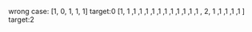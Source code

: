wrong case:
[1, 0, 1, 1, 1] target:0
[1, 1 ,1 ,1 ,1 ,1 ,1 ,1 ,1 ,1 ,1 ,1 ,1 , 2, 1 ,1 ,1 ,1 ,1 ] target:2
